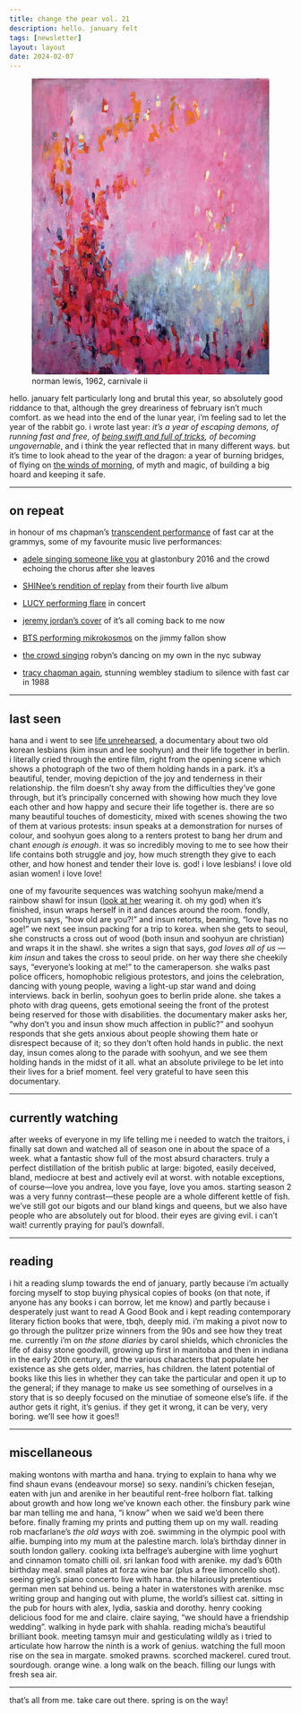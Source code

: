 ```yaml
---
title: change the pear vol. 21
description: hello. january felt 
tags: [newsletter]
layout: layout
date: 2024-02-07
---
```


<figure>
<img src="/images/21.jpeg" alt="norman lewis, 1962, carnivale ii" width="600"/>
<figcaption class="caption">norman lewis, 1962, carnivale ii</figcaption>
</figure>

hello. january felt particularly long and brutal this year, so absolutely good riddance to that, although the grey dreariness of february isn’t much comfort. as we head into the end of the lunar year, i’m feeling sad to let the year of the rabbit go. i wrote last year: _it’s a year of escaping demons, of running fast and free, of [being swift and full of tricks](https://kairisk.tumblr.com/post/707195561572499456/if-they-catch-you-they-will-kill-you-but-first), of becoming ungovernable_, and i think the year reflected that in many different ways. but it’s time to look ahead to the year of the dragon: a year of burning bridges, of flying on [the winds of morning](https://www.goodreads.com/quotes/931-i-do-not-care-what-comes-after-i-have-seen), of myth and magic, of building a big hoard and keeping it safe.

* * *

## on repeat

in honour of ms chapman’s [transcendent performance](https://twitter.com/RealBrittain/status/1754316190552375724) of fast car at the grammys, some of my favourite music live performances:

*   [adele singing someone like you](https://www.youtube.com/watch?v=A8KJlAiFW9Y&ab_channel=J%C3%A1nosJakab) at glastonbury 2016 and the crowd echoing the chorus after she leaves  
    
*   [SHINee’s rendition of replay](https://open.spotify.com/track/0MH6EM0mzoPE1vPxwpsrQz?si=b7dd9041728d4df4) from their fourth live album 
    
*   [LUCY performing flare](https://www.youtube.com/watch?v=tH8pgkd6FDI&ab_channel=LUCYISLAND) in concert
    
*   [jeremy jordan’s cover](https://www.youtube.com/watch?v=TppJMa8apkc&ab_channel=FamousInNYVideo) of it’s all coming back to me now 
    
*   [BTS performing mikrokosmos](https://www.youtube.com/watch?v=oYpUZjxJOVg&ab_channel=TheTonightShowStarringJimmyFallon) on the jimmy fallon show 
    
*   [the crowd singing](https://www.youtube.com/watch?v=wLm4PwYuF8I&ab_channel=AlejoS%C3%A4n) robyn’s dancing on my own in the nyc subway 
    
*   [tracy chapman again](https://www.youtube.com/watch?v=teZsA_ci-7E&ab_channel=KolonelBriket), stunning wembley stadium to silence with fast car in 1988 
    

* * *

## last seen

hana and i went to see [life unrehearsed](https://www.youtube.com/watch?v=66VvbxyEmHU), a documentary about two old korean lesbians (kim insun and lee soohyun) and their life together in berlin. i literally cried through the entire film, right from the opening scene which shows a photograph of the two of them holding hands in a park. it’s a beautiful, tender, moving depiction of the joy and tenderness in their relationship. the film doesn’t shy away from the difficulties they’ve gone through, but it’s principally concerned with showing how much they love each other and how happy and secure their life together is. there are so many beautiful touches of domesticity, mixed with scenes showing the two of them at various protests: insun speaks at a demonstration for nurses of colour, and soohyun goes along to a renters protest to bang her drum and chant _enough is enough_. it was so incredibly moving to me to see how their life contains both struggle and joy, how much strength they give to each other, and how honest and tender their love is. god! i love lesbians! i love old asian women! i love love! 

one of my favourite sequences was watching soohyun make/mend a rainbow shawl for insun ([look at her](https://www.instagram.com/p/C2Zqy4sLa0X/) wearing it. oh my god) when it’s finished, insun wraps herself in it and dances around the room. fondly, soohyun says, “how old are you?!” and insun retorts, beaming, “love has no age!” we next see insun packing for a trip to korea. when she gets to seoul, she constructs a cross out of wood (both insun and soohyun are christian) and wraps it in the shawl. she writes a sign that says, _god loves all of us — kim insun_ and takes the cross to seoul pride. on her way there she cheekily says, “everyone’s looking at me!” to the cameraperson. she walks past police officers, homophobic religious protestors, and joins the celebration, dancing with young people, waving a light-up star wand and doing interviews. back in berlin, soohyun goes to berlin pride alone. she takes a photo with drag queens, gets emotional seeing the front of the protest being reserved for those with disabilities. the documentary maker asks her, “why don’t you and insun show much affection in public?” and soohyun responds that she gets anxious about people showing them hate or disrespect because of it; so they don’t often hold hands in public. the next day, insun comes along to the parade with soohyun, and we see them holding hands in the midst of it all. what an absolute privilege to be let into their lives for a brief moment. feel very grateful to have seen this documentary.

* * *

## currently watching

after weeks of everyone in my life telling me i needed to watch the traitors, i finally sat down and watched all of season one in about the space of a week. what a fantastic show full of the most absurd characters. truly a perfect distillation of the british public at large: bigoted, easily deceived, bland, mediocre at best and actively evil at worst. with notable exceptions, of course—love you andrea, love you faye, love you amos. starting season 2 was a very funny contrast—these people are a whole different kettle of fish. we’ve still got our bigots and our bland kings and queens, but we also have people who are absolutely out for blood. their eyes are giving evil. i can’t wait! currently praying for paul’s downfall. 

* * *

## reading

i hit a reading slump towards the end of january, partly because i’m actually forcing myself to stop buying physical copies of books (on that note, if anyone has any books i can borrow, let me know) and partly because i desperately just want to read A Good Book and i kept reading contemporary literary fiction books that were, tbqh, deeply mid. i’m making a pivot now to go through the pulitzer prize winners from the 90s and see how they treat me. currently i’m on _the stone diaries_ by carol shields, which chronicles the life of daisy stone goodwill, growing up first in manitoba and then in indiana in the early 20th century, and the various characters that populate her existence as she gets older, marries, has children. the latent potential of books like this lies in whether they can take the particular and open it up to the general; if they manage to make us see something of ourselves in a story that is so deeply focused on the minutiae of someone else’s life. if the author gets it right, it’s genius. if they get it wrong, it can be very, very boring. we’ll see how it goes!!

* * *

## miscellaneous

making wontons with martha and hana. trying to explain to hana why we find shaun evans (endeavour morse) so sexy. nandini’s chicken fesejan, eaten with jun and arenike in her beautiful rent-free holborn flat. talking about growth and how long we’ve known each other. the finsbury park wine bar man telling me and hana, “i know” when we said we’d been there before. finally framing my prints and putting them up on my wall. reading rob macfarlane’s _the old ways_ with zoë. swimming in the olympic pool with alfie. bumping into my mum at the palestine march. lola’s birthday dinner in south london gallery. cooking ixta belfrage’s aubergine with lime yoghurt and cinnamon tomato chilli oil. sri lankan food with arenike. my dad’s 60th birthday meal. small plates at forza wine bar (plus a free limoncello shot). seeing grieg’s piano concerto live with hana. the hilariously pretentious german men sat behind us. being a hater in waterstones with arenike. msc writing group and hanging out with plume, the world’s silliest cat. sitting in the pub for hours with alex, lydia, saskia and dorothy. henry cooking delicious food for me and claire. claire saying, “we should have a friendship wedding”. walking in hyde park with shahla. reading micha’s beautiful brilliant book. meeting tamsyn muir and gesticulating wildly as i tried to articulate how harrow the ninth is a work of genius. watching the full moon rise on the sea in margate. smoked prawns. scorched mackerel. cured trout. sourdough. orange wine. a long walk on the beach. filling our lungs with fresh sea air. 

* * *

that’s all from me. take care out there. spring is on the way!
